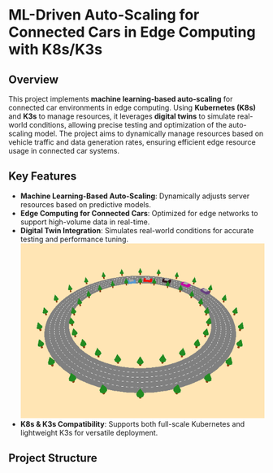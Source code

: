 # ML-Driven Auto-Scaling for Connected Cars in Edge Computing with K8s/K3s

## Overview
This project implements **machine learning-based auto-scaling** for connected car environments in edge computing. Using **Kubernetes (K8s)** and **K3s** to manage resources, it leverages **digital twins** to simulate real-world conditions, allowing precise testing and optimization of the auto-scaling model. The project aims to dynamically manage resources based on vehicle traffic and data generation rates, ensuring efficient edge resource usage in connected car systems.

## Key Features
- **Machine Learning-Based Auto-Scaling**: Dynamically adjusts server resources based on predictive models.
- **Edge Computing for Connected Cars**: Optimized for edge networks to support high-volume data in real-time.
- **Digital Twin Integration**: Simulates real-world conditions for accurate testing and performance tuning.
![DT](./img/digitalTwin.png)
- **K8s & K3s Compatibility**: Supports both full-scale Kubernetes and lightweight K3s for versatile deployment.

## Project Structure